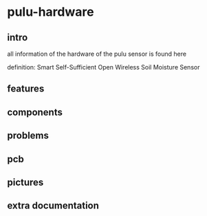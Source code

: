 # pulu-hardware
## intro

all information of the hardware of the pulu sensor is found here

definition: 
Smart Self-Sufficient Open Wireless Soil Moisture Sensor

## features

## components

## problems
## pcb
## pictures
## extra documentation

